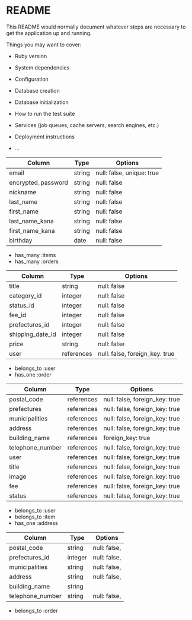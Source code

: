 # README

This README would normally document whatever steps are necessary to get the
application up and running.

Things you may want to cover:

* Ruby version

* System dependencies

* Configuration

* Database creation

* Database initialization

* How to run the test suite

* Services (job queues, cache servers, search engines, etc.)

* Deployment instructions

* ...

<!-- テーブル設計 -->

<!-- usersテーブル -->
| Column             | Type   | Options                   |
| ------------------ | ------ | ------------------------- |
| email              | string | null: false, unique: true |
| encrypted_password | string | null: false               |
| nickname           | string | null: false               |
| last_name          | string | null: false               |
| first_name         | string | null: false               |
| last_name_kana     | string | null: false               |
| first_name_kana    | string | null: false               |
| birthday           | date   | null: false               |

 - has_many :items
 - has_many :orders

<!-- itemsテーブル -->
| Column           | Type       | Options                        |
| ---------------- | ---------- | ------------------------------ |
| title            | string     | null: false                    |
| category_id      | integer    | null: false                    |
| status_id        | integer    | null: false                    |
| fee_id           | integer    | null: false                    |
| prefectures_id   | integer    | null: false                    |
| shipping_date_id | integer    | null: false                    |
| price            | string     | null: false                    |
| user             | references | null: false, foreign_key: true |

 - belongs_to :user
 - has_one :order

<!-- ordersテーブル -->
| Column           | Type       | Options                        |
| -----------------| ---------- | ------------------------------ |
| postal_code      | references | null: false, foreign_key: true |
| prefectures      | references | null: false, foreign_key: true |
| municipalities   | references | null: false, foreign_key: true |
| address          | references | null: false, foreign_key: true |
| building_name    | references | foreign_key: true              |
| telephone_number | references | null: false, foreign_key: true |
| user             | references | null: false, foreign_key: true |
| title            | references | null: false, foreign_key: true |
| image            | references | null: false, foreign_key: true |
| fee              | references | null: false, foreign_key: true |
| status           | references | null: false, foreign_key: true |

 - belongs_to :user
 - belongs_to :item
 - has_one    :address

<!-- addressesテーブル -->
| Column           | Type       | Options                        |
| -----------------| ---------- | ------------------------------ |
| postal_code      | string     | null: false,                   |
| prefectures_id   | integer    | null: false,                   |
| municipalities   | string     | null: false,                   |
| address          | string     | null: false,                   |
| building_name    | string     |                                |
| telephone_number | string     | null: false,                   |

 - belongs_to :order